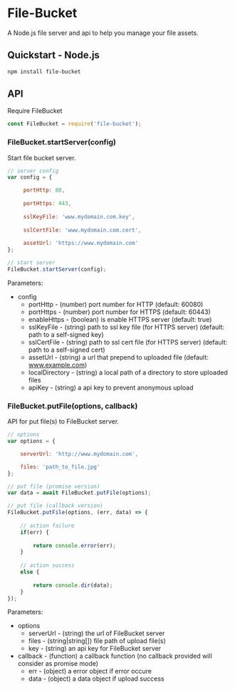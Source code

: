 # File-Bucket

A Node.js file server and api to help you manage your file assets.

## Quickstart - Node.js

```sh
npm install file-bucket
```

## API

Require FileBucket

```js
const FileBucket = require('file-bucket');
```

### FileBucket.startServer(config)

Start file bucket server.

```js
// server config
var config = {

	 portHttp: 80,
	 
	 portHttps: 443,
	 
	 sslKeyFile: 'www.mydomain.com.key',
	 
	 sslCertFile: 'www.mydomain.com.cert',
	 
	 assetUrl: 'https://www.mydomain.com'
};

// start server
FileBucket.startServer(config);
```

Parameters:
-	config 
	-	portHttp - (number) port number for HTTP (default: 60080)
	- 	portHttps - (number) port number for HTTPS (default: 60443)
	-	enableHttps - (boolean) is enable HTTPS server (default: true)
	-	sslKeyFile - (string) path to ssl key file (for HTTPS server) (default: path to a self-signed key)
	-	sslCertFile - (string) path to ssl cert file (for HTTPS server) (default: path to a self-signed cert)
	-	assetUrl - (string) a url that prepend to uploaded file (default: www.example.com)
	-	localDirectory - (string) a local path of a directory to store uploaded files
	-	apiKey - (string) a api key to prevent anonymous upload

### FileBucket.putFile(options, callback)

API for put file(s) to FileBucket server.

```js
// options
var options = {

	serverUrl: 'http://www.mydomain.com',

	files: 'path_to_file.jpg'
};

// put file (promise version)
var data = await FileBucket.putFile(options);

// put file (callback version)
FileBucket.putFile(options, (err, data) => {
	
	// action failure
	if(err) {
	
		return console.error(err);
	} 
	
	// action success
	else {
		
		return console.dir(data);
	}
});
```

Parameters:
-	options
	-	serverUrl - (string) the url of FileBucket server
	-	files - (string|string[]) file path of upload file(s)
	-	key - (string) an api key for FileBucket server
-	callback - (function) a callback function (no callback provided will consider as promise mode)
	-	err - (object) a error object if error occure
	-	data - (object) a data object if upload success
